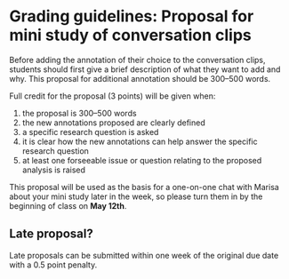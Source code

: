 # Grading guidelines: Proposal for mini study of conversation clips

Before adding the annotation of their choice to the conversation clips, students should first give a brief description of what they want to add and why. This proposal for additional annotation should be 300–500 words.

Full credit for the proposal (3 points) will be given when:

1. the proposal is 300–500 words
2. the new annotations proposed are clearly defined
3. a specific research question is asked
4. it is clear how the new annotations can help answer the specific research question
5. at least one forseeable issue or question relating to the proposed analysis is raised

This proposal will be used as the basis for a one-on-one chat with Marisa about your mini study later in the week, so please turn them in by the beginning of class on **May 12th**.

## Late proposal?
Late proposals can be submitted within one week of the original due date with a 0.5 point penalty.
